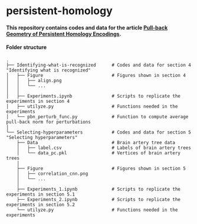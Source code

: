 # persistent-homology

#### This repository contains codes and data for the article [Pull-back Geometry of Persistent Homology Encodings](https://arxiv.org/abs/2310.07073).

#### Folder structure
    .
    ├── Identifying-what-is-recognized      # Codes and data for section 4 "Identifying what is recognized"
    │   ├── Figure                          # Figures shown in section 4
    │   │   ├── align.png
    │   │   └── ...
    │   │
    │   ├── Experiments.ipynb               # Scripts to replicate the experiments in section 4
    │   ├── utilyze.py                      # Functions needed in the experiments
    │   └── pbn_perturb_func.py             # Function to compute average pull-back norm for perturbations
    │
    └── Selecting-hyperparameters           # Codes and data for section 5 "Selecting hyperparameters"
        ├── Data                            # Brain artery tree data
        │   ├── label.csv                   # Labels of brain artery trees
        │   └── data_pc.pkl                 # Vertices of brain artery trees
        │
        ├── Figure                          # Figures shown in section 5
        │   ├── correlation_cnn.png
        │   └── ...
        │
        ├── Experiments_1.ipynb             # Scripts to replicate the experiments in section 5.1
        ├── Experiments_2.ipynb             # Scripts to replicate the experiments in section 5.2
        └── utilyze.py                      # Functions needed in the experiments